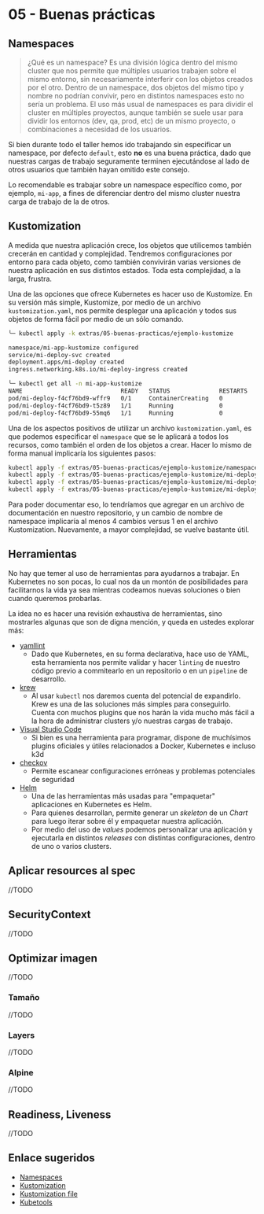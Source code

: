 # 05 - Buenas prácticas

## Namespaces

> ¿Qué es un namespace? Es una división lógica dentro del mismo cluster que nos permite que múltiples usuarios trabajen sobre el mismo entorno, sin necesariamente interferir con los objetos creados por el otro. Dentro de un namespace, dos objetos del mismo tipo y nombre no podrían convivir, pero en distintos namespaces esto no sería un problema. El uso más usual de namespaces es para dividir el cluster en múltiples proyectos, aunque también se suele usar para dividir los entornos (dev, qa, prod, etc) de un mismo proyecto, o combinaciones a necesidad de los usuarios.

Si bien durante todo el taller hemos ido trabajando sin especificar un namespace, por defecto `default`, esto **no** es una buena práctica, dado que nuestras cargas de trabajo seguramente terminen ejecutándose al lado de otros usuarios que también hayan omitido este consejo.

Lo recomendable es trabajar sobre un namespace específico como, por ejemplo, `mi-app`, a fines de diferenciar dentro del mismo cluster nuestra carga de trabajo de la de otros.

## Kustomization

A medida que nuestra aplicación crece, los objetos que utilicemos también crecerán en cantidad y complejidad. Tendremos configuraciones por entorno para cada objeto, como también convivirán varias versiones de nuestra aplicación en sus distintos estados. Toda esta complejidad, a la larga, frustra.

Una de las opciones que ofrece Kubernetes es hacer uso de Kustomize. En su versión más simple, Kustomize, por medio de un archivo `kustomization.yaml`, nos permite desplegar una aplicación y todos sus objetos de forma fácil por medio de un sólo comando.

```bash
╰─ kubectl apply -k extras/05-buenas-practicas/ejemplo-kustomize

namespace/mi-app-kustomize configured
service/mi-deploy-svc created
deployment.apps/mi-deploy created
ingress.networking.k8s.io/mi-deploy-ingress created

╰─ kubectl get all -n mi-app-kustomize                          
NAME                            READY   STATUS              RESTARTS   AGE
pod/mi-deploy-f4cf76bd9-wffr9   0/1     ContainerCreating   0          5s
pod/mi-deploy-f4cf76bd9-t5z89   1/1     Running             0          5s
pod/mi-deploy-f4cf76bd9-55mq6   1/1     Running             0          5s
```

Una de los aspectos positivos de utilizar un archivo `kustomization.yaml`, es que podemos especificar el `namespace` que se le aplicará a todos los recursos, como también el orden de los objetos a crear. Hacer lo mismo de forma manual implicaría los siguientes pasos:

```bash
kubectl apply -f extras/05-buenas-practicas/ejemplo-kustomize/namespace.yaml
kubectl apply -f extras/05-buenas-practicas/ejemplo-kustomize/mi-deploy-ingress.yaml -n mi-app-kustomize
kubectl apply -f extras/05-buenas-practicas/ejemplo-kustomize/mi-deploy-svc.yaml -n mi-app-kustomize
kubectl apply -f extras/05-buenas-practicas/ejemplo-kustomize/mi-deploy.yaml -n mi-app-kustomize
```

Para poder documentar eso, lo tendríamos que agregar en un archivo de documentación en nuestro repositorio, y un cambio de nombre de namespace implicaría al menos 4 cambios versus 1 en el archivo Kustomization. Nuevamente, a mayor complejidad, se vuelve bastante útil.

## Herramientas

No hay que temer al uso de herramientas para ayudarnos a trabajar. En Kubernetes no son pocas, lo cual nos da un montón de posibilidades para facilitarnos la vida ya sea mientras codeamos nuevas soluciones o bien cuando queremos probarlas.

La idea no es hacer una revisión exhaustiva de herramientas, sino mostrarles algunas que son de digna mención, y queda en ustedes explorar más:

- [yamllint](https://yamllint.readthedocs.io/en/stable/)
  - Dado que Kubernetes, en su forma declarativa, hace uso de YAML, esta herramienta nos permite validar y hacer `linting` de nuestro código previo a commitearlo en un repositorio o en un `pipeline` de desarrollo.
- [krew](https://krew.sigs.k8s.io/)
  - Al usar `kubectl` nos daremos cuenta del potencial de expandirlo. Krew es una de las soluciones más simples para conseguirlo. Cuenta con muchos plugins que nos harán la vida mucho más fácil a la hora de administrar clusters y/o nuestras cargas de trabajo.
- [Visual Studio Code](https://code.visualstudio.com/)
  - Si bien es una herramienta para programar, dispone de muchísimos plugins oficiales y útiles relacionados a Docker, Kubernetes e incluso k3d
- [checkov](https://www.checkov.io/)
  - Permite escanear configuraciones erróneas y problemas potenciales de seguridad
- [Helm](https://helm.sh/)
  - Una de las herramientas más usadas para "empaquetar" aplicaciones en Kubernetes es Helm.
  - Para quienes desarrollan, permite generar un *skeleton* de un *Chart* para luego iterar sobre él y empaquetar nuestra aplicación.
  - Por medio del uso de *values* podemos personalizar una aplicación y ejecutarla en distintos *releases* con distintas configuraciones, dentro de uno o varios clusters.

## Aplicar resources al spec

//TODO

## SecurityContext

//TODO

##  Optimizar imagen

//TODO


### Tamaño

//TODO

### Layers

//TODO

### Alpine

//TODO

##  Readiness, Liveness

//TODO

## Enlace sugeridos

- [Namespaces](https://kubernetes.io/es/docs/concepts/overview/working-with-objects/namespaces/)
- [Kustomization](https://kubernetes.io/docs/tasks/manage-kubernetes-objects/kustomization/)
- [Kustomization file](https://kubectl.docs.kubernetes.io/references/kustomize/kustomization/)
- [Kubetools](https://collabnix.github.io/kubetools/)